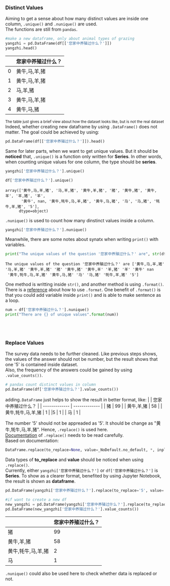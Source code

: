 ### Distinct Values

Aiming to get a sense about how many distinct values are inside one column, `.unique()` and `.nunique()` are used.  \
The functions are still from `pandas`. 
```python
#make a new dataframe, only about animal types of grazing
yangzhi = pd.DataFrame(df[['您家中养殖过什么？']])
yangzhi.head()
```
|               | 	您家中养殖过什么？ |
| ------------- | ------------- |
| 0  | 黄牛,马,羊,猪  |
| 1  | 黄牛,马,羊,猪  |
| 2  | 马,羊,猪  |
| 3  | 黄牛,马,羊,猪  |
| 4  | 黄牛,马,猪  |

<sub>The table just gives a brief view about how the dataset looks like, but is not the real dataset</sub>
\
Indeed, whether creating new dataframe by using `.DataFrame()` does not matter. The goal could be achieved by using:
```python
pd.DataFrame(df[['您家中养殖过什么？']]).head()
```
Same for later parts, when we want to get unique values. But it should be **noticed** that, `.unique()` is a function only written for **Series**.
In other words, when counting unique values for one column, the type should be **series**.
```python
yangzhi['您家中养殖过什么？'].unique()
```
```python
df['您家中养殖过什么？'].unique()
```
```
array(['黄牛,马,羊,猪', '马,羊,猪', '黄牛,羊,猪', '猪', '黄牛,猪', '黄牛,羊', '羊,猪', '羊',
       '黄牛', nan, '黄牛,牦牛,马,羊,猪', '黄牛,马,猪', '马', '马,猪', '牦牛,羊,猪', '5'],
      dtype=object)
```
`.nunique()` is used to count how many dinstinct values inside a column.
```python
yangzhi['您家中养殖过什么？'].nunique()
```
Meanwhile, there are some notes about synatx when writing `print()` with variables. 
```python
print("The unique values of the question '您家中养殖过什么？' are", str(df['您家中养殖过什么？'].unique()))
```
```
The unique values of the question '您家中养殖过什么？' are ['黄牛,马,羊,猪' '马,羊,猪' '黄牛,羊,猪' '猪' '黄牛,猪' '黄牛,羊' '羊,猪' '羊' '黄牛' nan
 '黄牛,牦牛,马,羊,猪' '黄牛,马,猪' '马' '马,猪' '牦牛,羊,猪' '5']
```
One method is writting inside `str()`, and another method is using `.format()`. There is a [reference](https://stackoverflow.com/questions/15286401/print-multiple-arguments-in-python) about
how to use `.format`. One benefit of `.format()` is that you could add variable inside `print()` and is able to make sentence as a loop.
```python
num = df['您家中养殖过什么？'].nunique()
print("There are {} of unique values".format(num))
```

<br></br>

### Replace Values

The survey data needs to be further cleaned. Like previous steps shows, the values of the answer should not be number, but the result shows that one
'5' is contained inside dataset. \
Also, the frequency of the answers could be gained by using `.value_counts())`.
```python
# pandas count distinct values in column
pd.DataFrame(df['您家中养殖过什么？'].value_counts())
```
adding`.DataFrame` just helps to show the result in better format, like:
|               | 	您家中养殖过什么？ |
| ------------- | ------------- |
| 猪	| 99  |
| 黄牛,羊,猪 |	58 |
|黄牛,牦牛,马,羊,猪 | 1 |
|5 | 1 |
| 马 | 1 |

The number '5' should not be appreaded as '5'. It should be change as "黄牛,牦牛,马,羊,猪". Hence, `.replace()` is used here. \
[Documentation](https://pandas.pydata.org/pandas-docs/stable/reference/api/pandas.DataFrame.replace.html) of `.replace()` needs to be read carefully.  \
Based on documentation: 
```python
DataFrame.replace(to_replace=None, value=_NoDefault.no_default, *, inplace=False, limit=None, regex=False, method=_NoDefault.no_default)
```
Data types of **to_replace** and **value** should be noticed when using `.replace()`. \
Currently, either `yangzhi['您家中养殖过什么？']` or `df['您家中养殖过什么？']` is **Series**. To show as a clearer format, benefited by using
Jupyter Notebook, the result is shown as **dataframe**.
```python
pd.DataFrame(yangzhi['您家中养殖过什么？'].replace(to_replace='5', value= '黄牛,牦牛,马,羊,猪').value_counts())

#if want to create a new df
new_yangzhi = pd.DataFrame(yangzhi['您家中养殖过什么？'].replace(to_replace='5', value= '黄牛,牦牛,马,羊,猪'))
pd.DataFrame(new_yangzhi['您家中养殖过什么？'].value_counts())
```
|               | 	您家中养殖过什么？ |
| ------------- | ------------- |
| 猪	| 99  |
| 黄牛,羊,猪 |	58 |
|黄牛,牦牛,马,羊,猪 | 2|
| 马 | 1 |

`.nunique()` could also be used here to check whether data is replaced or not.
